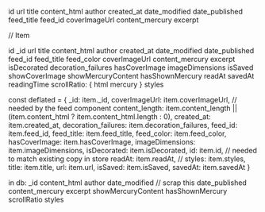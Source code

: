 id
url
title
content_html
author
created_at
date_modified
date_published
feed_title
feed_id
coverImageUrl
content_mercury
excerpt

// Item

id
_id
url
title
content_html
author
created_at
date_modified
date_published
feed_id
feed_title
feed_color
coverImageUrl
content_mercury
excerpt
isDecorated
decoration_failures
hasCoverImage
imageDimensions
isSaved
showCoverImage
showMercuryContent
hasShownMercury
readAt
savedAt
readingTime
scrollRatio: {
  html
  mercury
}
styles



const deflated = {
    _id: item._id,
    coverImageUrl: item.coverImageUrl, // needed by the feed component
    content_length: item.content_length || (item.content_html
      ? item.content_html.length
      : 0),
    created_at: item.created_at,
    decoration_failures: item.decoration_failures,
    feed_id: item.feed_id,
    feed_title: item.feed_title,
    feed_color: item.feed_color,
    hasCoverImage: item.hasCoverImage,
    imageDimensions: item.imageDimensions,
    isDecorated: item.isDecorated,
    id: item.id, // needed to match existing copy in store
    readAt: item.readAt,
    // styles: item.styles,
    title: item.title,
    url: item.url,
    isSaved: item.isSaved,
    savedAt: item.savedAt
  }

in db:
_id
content_html
author
date_modified // scrap this
date_published
content_mercury
excerpt
showMercuryContent
hasShownMercury
scrollRatio
styles